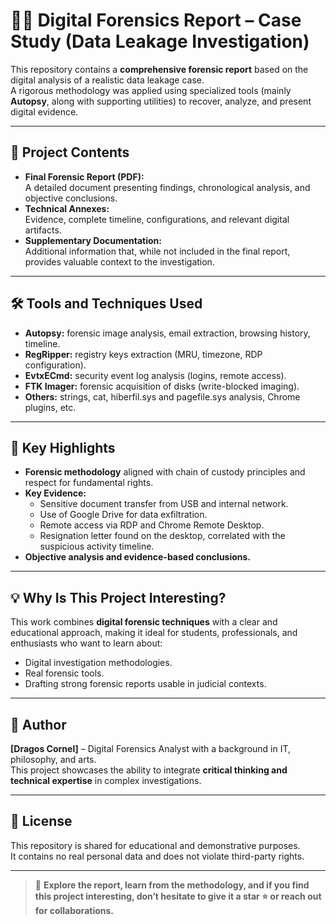 # 🕵️‍♂️ Digital Forensics Report – Case Study (Data Leakage Investigation)

This repository contains a **comprehensive forensic report** based on the digital analysis of a realistic data leakage case.  
A rigorous methodology was applied using specialized tools (mainly **Autopsy**, along with supporting utilities) to recover, analyze, and present digital evidence.

---

## 📂 Project Contents
- **Final Forensic Report (PDF):**  
  A detailed document presenting findings, chronological analysis, and objective conclusions.  
- **Technical Annexes:**  
  Evidence, complete timeline, configurations, and relevant digital artifacts.  
- **Supplementary Documentation:**  
  Additional information that, while not included in the final report, provides valuable context to the investigation.

---

## 🛠️ Tools and Techniques Used
- **Autopsy:** forensic image analysis, email extraction, browsing history, timeline.  
- **RegRipper:** registry keys extraction (MRU, timezone, RDP configuration).  
- **EvtxECmd:** security event log analysis (logins, remote access).  
- **FTK Imager:** forensic acquisition of disks (write-blocked imaging).  
- **Others:** strings, cat, hiberfil.sys and pagefile.sys analysis, Chrome plugins, etc.

---

## 🎯 Key Highlights
- **Forensic methodology** aligned with chain of custody principles and respect for fundamental rights.  
- **Key Evidence:**  
  - Sensitive document transfer from USB and internal network.  
  - Use of Google Drive for data exfiltration.  
  - Remote access via RDP and Chrome Remote Desktop.  
  - Resignation letter found on the desktop, correlated with the suspicious activity timeline.  
- **Objective analysis and evidence-based conclusions.**

---

## 💡 Why Is This Project Interesting?
This work combines **digital forensic techniques** with a clear and educational approach, making it ideal for students, professionals, and enthusiasts who want to learn about:
- Digital investigation methodologies.  
- Real forensic tools.  
- Drafting strong forensic reports usable in judicial contexts.

---

## 👤 Author
**[Dragos Cornel]** – Digital Forensics Analyst with a background in IT, philosophy, and arts.  
This project showcases the ability to integrate **critical thinking and technical expertise** in complex investigations.

---

## 📜 License
This repository is shared for educational and demonstrative purposes.  
It contains no real personal data and does not violate third-party rights.

---

> 🚀 **Explore the report, learn from the methodology, and if you find this project interesting, don’t hesitate to give it a star ⭐ or reach out for collaborations.**
